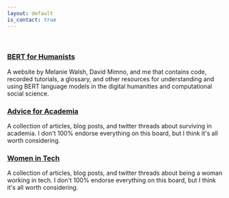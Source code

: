 ```yaml
---
layout: default
is_contact: true
---
```


<br>

### [BERT for Humanists](https://melaniewalsh.github.io/BERT-for-Humanists/)
A website by Melanie Walsh, David Mimno, and me that contains code, recorded tutorials, a glossary, and other resources for understanding and using BERT language models in the digital humanities and computational social science.

### [Advice for Academia](https://www.are.na/maria-antoniak/advice-for-academia)
A collection of articles, blog posts, and twitter threads about surviving in academia. I don't 100% endorse everything on this board, but I think it's all worth considering.

### [Women in Tech](https://www.are.na/maria-antoniak/women-in-tech-7xspfg15cag)
A collection of articles, blog posts, and twitter threads about being a woman working in tech. I don't 100% endorse everything on this board, but I think it's all worth considering.


<br>
